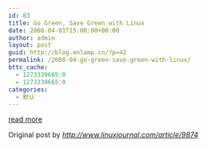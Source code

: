 ```yaml
---
id: 83
title: Go Green, Save Green with Linux
date: 2008-04-01T15:00:00+00:00
author: admin
layout: post
guid: http://blog.enlamp.cn/?p=42
permalink: /2008-04-go-green-save-green-with-linux/
bttc_cache:
  - 1273339665:0
  - 1273339665:0
categories:
  - 默认
---
```

[read more](http://www.linuxjournal.com/article/9874)

Original post by _<http://www.linuxjournal.com/article/9874>_